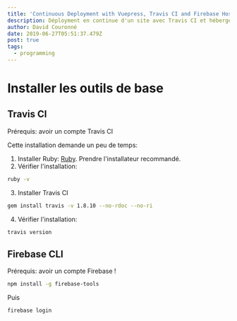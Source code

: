 ```yaml
---
title: 'Continuous Deployment with Vuepress, Travis CI and Firebase Hosting'
description: Déployment en continue d'un site avec Travis CI et hébergement chez Firebase
author: David Couronné
date: 2019-06-27T05:51:37.479Z
post: true
tags:
  - programming
---
```

# Installer les outils de base

## Travis CI

Prérequis: avoir un compte Travis CI 

Cette installation demande un peu de temps:

1. Installer Ruby: [Ruby](https://rubyinstaller.org/downloads/). Prendre l'installateur recommandé.
2. Vérifier l'installation:
```bash
ruby -v
```
3. Installer Travis CI
```bash
gem install travis -v 1.8.10 --no-rdoc --no-ri
```
4. Vérifier l'installation:
```bash
travis version
```

## Firebase CLI

Prérequis: avoir un compte Firebase !

```bash
npm install -g firebase-tools
```

Puis

```bash
firebase login
```
 
